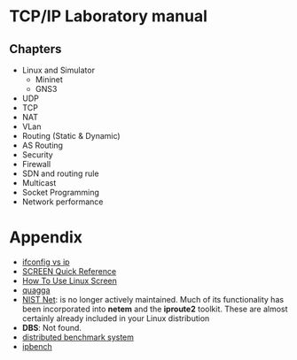 # TCP/IP Laboratory manual

## Chapters

* Linux and Simulator
  * Mininet
  * GNS3
* UDP
* TCP
* NAT
* VLan
* Routing (Static & Dynamic)
* AS Routing
* Security
* Firewall
* SDN and routing rule
* Multicast
* Socket Programming
* Network performance


# Appendix

* [ifconfig vs ip](https://p5r.uk/blog/2010/ifconfig-ip-comparison.html)
* [SCREEN Quick Reference](http://aperiodic.net/screen/quick_reference)
* [How To Use Linux Screen](https://linuxize.com/post/how-to-use-linux-screen/)
* [quagga](http://download.savannah.gnu.org/releases/quagga/)
* [NIST Net](https://www-x.antd.nist.gov/nistnet/): is no longer actively maintained. Much of its functionality has been incorporated into **netem** and the __iproute2__ toolkit. These are almost certainly already included in your Linux distribution
* **DBS**: Not found.
* [distributed benchmark system](https://distributed-system-analysis.github.io/pbench/)
* [ipbench](http://ipbench.sourceforge.net)
